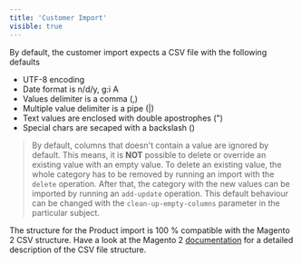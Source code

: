 ```yaml
---
title: 'Customer Import'
visible: true
---
```


By default, the customer import expects a CSV file with the following defaults

* UTF-8 encoding
* Date format is n/d/y, g:i A
* Values delimiter is a comma (,)
* Multiple value delimiter is a pipe (|)
* Text values are enclosed with double apostrophes (")
* Special chars are secaped with a backslash (\)

> By default, columns that doesn't contain a value are ignored by default. This means, it is **NOT** possible to delete or override an existing value with an empty value. To delete an existing value, the whole category has to be removed by running an import with the `delete` operation. After that, the category with the new values can be imported by running an `add-update` operation. This default behaviour can be changed with the `clean-up-empty-columns` parameter in the particular subject.

The structure for the Product import is 100 % compatible with the Magento 2 CSV structure. Have a look at the Magento 2 [documentation](http://docs.magento.com/m2/ce/user_guide/system/data-attributes-product.html) for a detailed description of the CSV file structure.